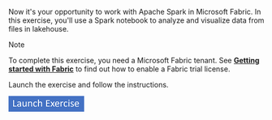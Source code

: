 Now it's your opportunity to work with Apache Spark in Microsoft Fabric. In this exercise, you'll use a Spark notebook to analyze and visualize data from files in lakehouse.

> [!NOTE]
> To complete this exercise, you need a Microsoft Fabric tenant. See [**Getting started with Fabric**](/fabric/get-started/fabric-trial) to find out how to enable a Fabric trial license.

Launch the exercise and follow the instructions.

[![Button to launch exercise.](../media/launch-exercise.png)](https://go.microsoft.com/fwlink/?linkid=2259707)

